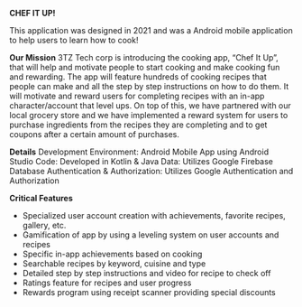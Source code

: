 **CHEF IT UP!**

This application was designed in 2021 and was a Android mobile application to help users to learn how to cook!

**Our Mission**
3TZ Tech corp is introducing the cooking app, “Chef It Up”, that will help and motivate people to start cooking and make cooking fun and rewarding. The app will feature hundreds of cooking recipes that 
people can make and all the step by step instructions on how to do them. It will motivate and reward users for completing recipes with an in-app character/account that level ups. On top of this, we have 
partnered with our local grocery store and we have implemented a reward system for users to purchase ingredients from the recipes they are completing and to get coupons after a certain amount of purchases.

**Details**
Development Environment: Android Mobile App using Android Studio
Code: Developed in Kotlin & Java
Data: Utilizes Google Firebase Database
Authentication & Authorization: Utilizes Google Authentication and Authorization

**Critical Features**
- Specialized user account creation with achievements, favorite recipes, gallery, etc.
- Gamification of app by using a leveling system on user accounts and recipes
- Specific in-app achievements based on cooking
- Searchable recipes by keyword, cuisine and type
- Detailed step by step instructions and video for recipe to check off
- Ratings feature for recipes and user progress
- Rewards program using receipt scanner providing special discounts

